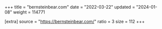 +++
title = "bernsteinbear.com"
date = "2022-03-22"
updated = "2024-01-08"
weight = 114771

[extra]
source = "https://bernsteinbear.com/"
ratio = 3
size = 112
+++
